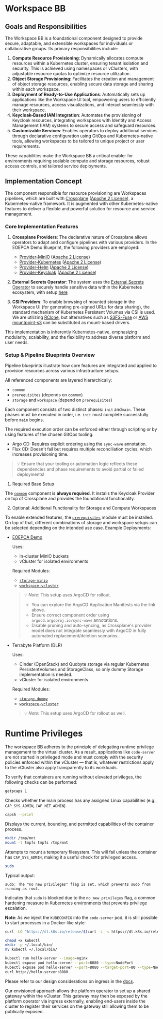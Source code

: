 # Workspace BB

## Goals and Responsibilities

The Workspace BB is a foundational component designed to provide secure, adaptable, and extensible workspaces for individuals or collaborative groups. Its primary responsibilities include:

1. **Compute Resource Provisioning**: Dynamically allocates compute resources within a Kubernetes cluster, ensuring tenant isolation and security. This is achieved using namespaces or vClusters, with adjustable resource quotas to optimize resource utilization.  
2. **Object Storage Provisioning**: Facilitates the creation and management of object storage resources, enabling secure data storage and sharing within each workspace.  
3. **Deployment of Ready-to-Use Applications**: Automatically sets up applications like the Workspace UI tool, empowering users to efficiently manage resources, access visualizations, and interact seamlessly with their workspace.  
4. **Keycloak-Based IAM Integration**: Automates the provisioning of Keycloak resources, integrating workspaces with Identity and Access Management (IAM) systems to secure access and safeguard resources.  
5. **Customizable Services**: Enables operators to deploy additional services through declarative configuration using GitOps and Kubernetes-native tools, allowing workspaces to be tailored to unique project or user requirements.  

These capabilities make the Workspace BB a critical enabler for environments requiring scalable compute and storage resources, robust access controls, and tailored service deployments.

## Implementation Concept

The component responsible for resource provisioning are Workspaces pipelines, which are built with [Crossplane](https://github.com/crossplane/crossplane) ([Apache 2 License](https://github.com/crossplane/crossplane/blob/main/LICENSE)), a Kubernetes-native framework. It is augmented with other Kubernetes-native features to deliver a flexible and powerful solution for resource and service management.

### Core Implementation Features

1. **Crossplane Providers**: The declarative nature of Crossplane allows operators to adapt and configure pipelines with various providers. In the EOEPCA Demo Blueprint, the following providers are employed:
   - [Provider-MinIO](https://github.com/vshn/provider-minio) ([Apache 2 License](https://github.com/vshn/provider-minio/blob/main/LICENSE))
   - [Provider-Kubernetes](https://github.com/crossplane-contrib/provider-kubernetes) ([Apache 2 License](https://github.com/crossplane-contrib/provider-kubernetes/blob/main/LICENSE))
   - [Provider-Helm](https://github.com/crossplane-contrib/provider-helm) ([Apache 2 License](https://github.com/crossplane-contrib/provider-helm/blob/main/LICENSE))
   - [Provider-Keycloak](https://github.com/crossplane-contrib/provider-keycloak) ([Apache 2 License](https://github.com/crossplane-contrib/provider-keycloak/blob/main/LICENSE))

2. **External Secrets Operator**: The system uses the [External Secrets Operator](https://external-secrets.io) to securely handle sensitive data within the Kubernetes ecosystem, with setup [here](./setup/common/eso.yaml)

3. **CSI Providers**: To enable browsing of mounted storage in the Workspace UI (for generating pre-signed URLs for data sharing), the standard mechanism of Kubernetes Persistent Volumes via CSI is used. We are utilizing [RClone](https://github.com/rclone/rclone), but alternatives such as [S3FS-Fuse](https://github.com/s3fs-fuse/s3fs-fuse) or [AWS mountpoint-s3](https://github.com/awslabs/mountpoint-s3) can be substituted as mount-based drivers.

This implementation is inherently Kubernetes-native, emphasizing modularity, scalability, and the flexibility to address diverse platform and user needs.

### Setup & Pipeline Blueprints Overview

Pipeline blueprints illustrate how core features are integrated and applied to provision resources across various infrastructure setups.

All referenced components are layered hierarchically:
- `common`
- `prerequisites` (depends on `common`)
- `storage` and `workspace` (depend on `prerequisites`)

Each component consists of two distinct phases: `init` and`main`. These phases must be executed in order, i.e. `init` must complete successfully before `main` begins.

The required execution order can be enforced either through scripting or by using features of the chosen GitOps tooling:

- Argo CD: Requires explicit ordering using the `sync-wave` annotation.
- Flux CD: Doesn't fail but requires multiple reconciliation cycles, which increases provisioning time.

> 💡 Ensure that your tooling or automation logic reflects these dependencies and phase requirements to avoid partial or failed deployments!
 
1) Required Base Setup

The [`common`](/setup/common) component is **always required**. It installs the Keycloak Provider on top of Crossplane and provides the foundational functionality.

2) Optional: Additional Functionality for Storage and Compute Workspaces

To enable extended features, the [`prerequisites`](/setup/prerequisites) module must  be installed. On top of that, different combinations of storage and workspace setups can be selected depending on the intended use case. Example Deployments: 

- [EOEPCA Demo](https://github.com/EOEPCA/workspace/tree/main/setup)

   Uses:

   - In-cluster MinIO buckets  
   - vCluster for isolated environments

   Required Modules:

   - [`storage-minio`](/setup/storage-minio)
   - [`workspace-vcluster`](/setup/workspace-vcluster/)

   > 💡 *Note:* This setup uses ArgoCD for rollout.  
   > - You can explore the ArgoCD Application Manifests via the link above.  
   > - Ensure correct component order using `argocd.argoproj.io/sync-wave` annotations.  
   > - Disable pruning and auto-syncing, as Crossplane's provider model does not integrate seamlessly with ArgoCD in fully automated replacement/deletion scenarios.

- Terrabyte Platform (DLR)

   Uses:

   - Cinder (OpenStack) and Quobyte storage via regular Kubernetes PersistentVolumes and StorageClass, so only dummy Storage implementation is needed.
   - vCluster for isolated environments

   Required Modules:

   - [`storage-dummy`](/setup/storage-dummy)
   - [`workspace-vcluster`](/setup/workspace-vcluster/)

   > 💡 *Note:* This setup uses ArgoCD for rollout as well.



# Runtime Privileges

The workspace BB adheres to the principle of delegating runtime privilege management to the virtual cluster. As a result, applications like `code-server` are not started in privileged mode and must comply with the security policies enforced within the vCluster — that is, whatever restrictions apply to the vCluster also apply transparently to its workloads.

To verify that containers are running without elevated privileges, the following checks can be performed:

```bash
getpcaps 1
```

Checks whether the main process has any assigned Linux capabilities (e.g., `CAP_SYS_ADMIN`, `CAP_NET_ADMIN`).

```bash
capsh --print
```

Displays the current, bounding, and permitted capabilities of the container process.

```bash
mkdir /tmp/mnt
mount -t tmpfs tmpfs /tmp/mnt
```

Attempts to mount a temporary filesystem. This will fail unless the container has `CAP_SYS_ADMIN`, making it a useful check for privileged access.

```bash
sudo
```

Typical output:
```
sudo: The "no new privileges" flag is set, which prevents sudo from running as root.
```

Indicates that `sudo` is blocked due to the `no_new_privileges` flag, a common hardening measure in Kubernetes environments that prevents privilege escalation.


**Note**: As we inject the `KUBECONFIG` into the `code-server` pod, it is still possible to start processes in a Docker-like style:

```bash
curl -LO "https://dl.k8s.io/release/$(curl -L -s https://dl.k8s.io/release/stable.txt)/bin/linux/amd64/kubectl"

chmod +x kubectl
mkdir -p ~/.local/bin/
mv kubectl ~/.local/bin/

kubectl run hello-server --image=nginx
kubectl expose pod hello-server --port=8080 --type=NodePort
kubectl expose pod hello-server --port=8080 --target-port=80 --type=NodePort
curl http://hello-server:8080
```

Please refer to our design considerations on ingress in the [docs](https://eoepca.readthedocs.io/projects/workspace/en/latest/design/vcluster/#networking-and-ingress-design).

Our envisioned approach allows the platform operator to set up a shared gateway within the vCluster. This gateway may then be exposed by the platform operator via ingress externally, enabling end-users inside the cluster to register their services on the gateway still allowing them to be publically exposed.